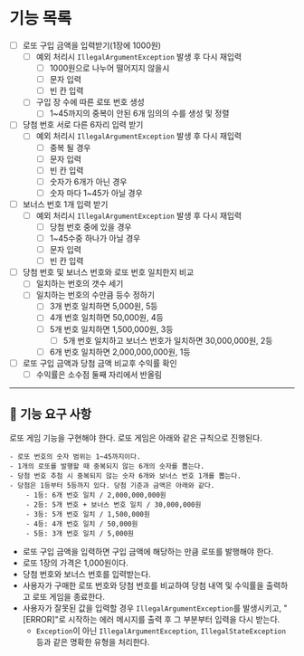 # 기능 목록
- [ ] 로또 구입 금액을 입력받기(1장에 1000원)
  - [ ] 예외 처리시 `IllegalArgumentException` 발생 후 다시 재입력
    - [ ] 1000원으로 나누어 떨어지지 않을시
    - [ ] 문자 입력
    - [ ] 빈 칸 입력
  - [ ] 구입 장 수에 따른 로또 번호 생성
    - [ ] 1~45까지의 중복이 안된 6개 임의의 수를 생성 및 정렬
- [ ] 당첨 번호 서로 다른 6자리 입력 받기
  - [ ] 예외 처리시 `IllegalArgumentException` 발생 후 다시 재입력
    - [ ] 중복 될 경우
    - [ ] 문자 입력
    - [ ] 빈 칸 입력
    - [ ] 숫자가 6개가 아닌 경우
    - [ ] 숫자 마다 1~45가 아닐 경우
- [ ] 보너스 번호 1개 입력 받기
  - [ ] 예외 처리시 `IllegalArgumentException` 발생 후 다시 재입력
    - [ ] 당첨 번호 중에 있을 경우
    - [ ] 1~45수중 하나가 아닐 경우
    - [ ] 문자 입력
    - [ ] 빈 칸 입력
- [ ] 당첨 번호 및 보너스 번호와 로또 번호 일치한지 비교
  - [ ] 일치하는 번호의 갯수 세기
  - [ ] 일치하는 번호의 수만큼 등수 정하기
    - [ ] 3개 번호 일치하면 5,000원, 5등
    - [ ] 4개 번호 일치하면 50,000원, 4등
    - [ ] 5개 번호 일치하면 1,500,000원, 3등
      - [ ] 5개 번호 일치하고 보너스 번호가 일치하면 30,000,000원, 2등
    - [ ] 6개 번호 일치하면 2,000,000,000원, 1등
- [ ] 로또 구입 금액과 당첨 금액 비교후 수익률 확인
  - [ ] 수익률은 소수점 둘째 자리에서 반올림

---

## 🚀 기능 요구 사항

로또 게임 기능을 구현해야 한다. 로또 게임은 아래와 같은 규칙으로 진행된다.

```
- 로또 번호의 숫자 범위는 1~45까지이다.
- 1개의 로또를 발행할 때 중복되지 않는 6개의 숫자를 뽑는다.
- 당첨 번호 추첨 시 중복되지 않는 숫자 6개와 보너스 번호 1개를 뽑는다.
- 당첨은 1등부터 5등까지 있다. 당첨 기준과 금액은 아래와 같다.
    - 1등: 6개 번호 일치 / 2,000,000,000원
    - 2등: 5개 번호 + 보너스 번호 일치 / 30,000,000원
    - 3등: 5개 번호 일치 / 1,500,000원
    - 4등: 4개 번호 일치 / 50,000원
    - 5등: 3개 번호 일치 / 5,000원
```

- 로또 구입 금액을 입력하면 구입 금액에 해당하는 만큼 로또를 발행해야 한다.
- 로또 1장의 가격은 1,000원이다.
- 당첨 번호와 보너스 번호를 입력받는다.
- 사용자가 구매한 로또 번호와 당첨 번호를 비교하여 당첨 내역 및 수익률을 출력하고 로또 게임을 종료한다.
- 사용자가 잘못된 값을 입력할 경우 `IllegalArgumentException`를 발생시키고, "[ERROR]"로 시작하는 에러 메시지를 출력 후 그 부분부터 입력을 다시 받는다.
    - `Exception`이 아닌 `IllegalArgumentException`, `IllegalStateException` 등과 같은 명확한 유형을 처리한다.